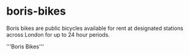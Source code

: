 # boris-bikes

Boris bikes are public bicycles available for rent at designated stations across London for up to 24 hour periods.

'''Boris Bikes'''
